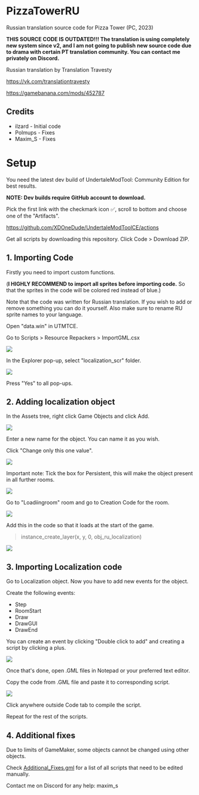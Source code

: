 # PizzaTowerRU
Russian translation source code for Pizza Tower (PC, 2023)

**THIS SOURCE CODE IS OUTDATED!!! The translation is using completely new system since v2, and I am not going to publish new source code due to drama with certain PT translation community. You can contact me privately on Discord.**

Russian translation by Translation Travesty

https://vk.com/translationtravesty

https://gamebanana.com/mods/452787

## Credits
* ilzard - Initial code
* Polmups - Fixes
* Maxim_S - Fixes

# Setup
You need the latest dev build of UndertaleModTool: Community Edition for best results.

**NOTE: Dev builds require GitHub account to download.**

Pick the first link with the checkmark icon :white_check_mark:, scroll to bottom and choose one of the "Artifacts".

https://github.com/XDOneDude/UndertaleModToolCE/actions

Get all scripts by downloading this repository. Click Code > Download ZIP.

## 1. Importing Code
Firstly you need to import custom functions.

(**I HIGHLY RECOMMEND to import all sprites before importing code.** 
So that the sprites in the code will be colored red instead of blue.)

Note that the code was written for Russian translation. If you wish to add or remove something you can do it yourself.
Also make sure to rename RU sprite names to your language.

Open "data.win" in UTMTCE.

Go to Scripts > Resource Repackers > ImportGML.csx

<img src="https://cdn.discordapp.com/attachments/684710497588740106/1168992238546726932/Screenshot_72.png"/>

In the Explorer pop-up, select "localization_scr" folder.

<img src="https://cdn.discordapp.com/attachments/684710497588740106/1168992238840316036/Screenshot_73.png"/>

Press "Yes" to all pop-ups.

## 2. Adding localization object
In the Assets tree, right click Game Objects and click Add.

<img src="https://cdn.discordapp.com/attachments/684710497588740106/1168992239112962068/Screenshot_74.png"/>

Enter a new name for the object. You can name it as you wish.

Click "Change only this one value".

<img src="https://cdn.discordapp.com/attachments/684710497588740106/1168992239373004931/Screenshot_75.png"/>

Important note: Tick the box for Persistent, this will make the object present in all further rooms.

<img src="https://cdn.discordapp.com/attachments/684710497588740106/1168992239633039441/Screenshot_76.png"/>

Go to "Loadiingroom" room and go to Creation Code for the room.

<img src="https://cdn.discordapp.com/attachments/684710497588740106/1168992240132173834/Screenshot_78.png"/>


Add this in the code so that it loads at the start of the game.
> instance_create_layer(x, y, 0, obj_ru_localization)

<img src="https://cdn.discordapp.com/attachments/684710497588740106/1168992240392208484/Screenshot_79.png"/>

## 3. Importing Localization code

Go to Localization object. 
Now you have to add new events for the object.

Create the following events:
* Step
* RoomStart
* Draw
* DrawGUI
* DrawEnd

You can create an event by clicking "Double click to add" and creating a script by clicking a plus.

<img src="https://cdn.discordapp.com/attachments/684710497588740106/1168992240631300157/Screenshot_80.png"/>

Once that's done, open .GML files in Notepad or your preferred text editor.

Copy the code from .GML file and paste it to corresponding script.

<img src="https://cdn.discordapp.com/attachments/684710497588740106/1168992240958451773/Screenshot_81.png"/>

Click anywhere outside Code tab to compile the script.

Repeat for the rest of the scripts.

## 4. Additional fixes
Due to limits of GameMaker, some objects cannot be changed using other objects.

Check [Additional_Fixes.gml](https://github.com/MaximScherbinin/PizzaTowerRU/blob/main/Scripts/Additional_Fixes.gml) for a list of all scripts that need to be edited manually.

Contact me on Discord for any help: maxim_s

